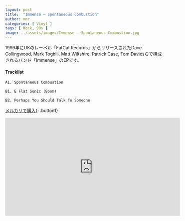 ```yaml
---
layout: post
title:  "Immense – Spontaneous Combustion"
author: mmr
categories: [ Vinyl ]
tags: [ Rock, 90s ]
image: ../assets/images/Immense – Spontaneous Combustion.jpg
---
```


1999年にUKのレーベル「FatCat Records」からリリースされたDave Collingwood, Mark Toghill, Matt Wiltshire, Patrick Case, Tom Daviesらで構成されるバンド「Immense」のEPです。

#### Tracklist
```md
A1. Spontaneous Combustion

B1. E Flat Sonic (Boom)

B2. Perhaps You Should Talk To Someone
```

[メルカリで購入](https://jp.mercari.com/item/m96454290820?afid=6142608987){: .button1}


<iframe width="560" height="315" src="https://www.youtube.com/embed/9UOozm_Nih4?si=0zQYHcNPTO6huEfb" title="YouTube video player" frameborder="0" allow="accelerometer; autoplay; clipboard-write; encrypted-media; gyroscope; picture-in-picture; web-share" referrerpolicy="strict-origin-when-cross-origin" allowfullscreen></iframe>